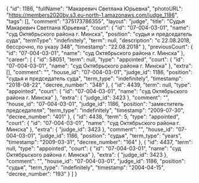 {
    "id": 1186,
    "fullName": "Макаревич Светлана Юрьевна",
    "photoURL": "https://members2020by.s3.eu-north-1.amazonaws.com/judge_1186",
    "tags": [],
    "comment": "375173786355",
    "layout": "judge",
    "title": "Судья Макаревич Светлана Юрьевна",
    "court": {
        "id": "07-004-03-01",
        "name": "суд Октябрьского района г. Минска",
        "position": "судья и председатель суда",
        "termType": "indefinitely",
        "term": null,
        "description": "c 22.08.2018, бессрочно, по указу 348",
        "timestamp": "22.08.2018"
    },
    "previousCourt": {
        "id": "07-004-03-01",
        "name": "суд Октябрьского района г. Минска"
    },
    "career": [
        {
            "id": 58051,
            "term": null,
            "type": "appointed",
            "court": {
                "id": "07-004-03-01",
                "name": "суд Октябрьского района г. Минска"
            },
            "extra": [],
            "comment": "",
            "house_id": "07-004-03-01",
            "judge_id": 1186,
            "position": "судья и председатель суда",
            "term_type": "indefinitely",
            "timestamp": "2018-08-22",
            "decree_number": "348"
        },
        {
            "id": 4439,
            "term": null,
            "type": "appointed",
            "court": {
                "id": "07-004-03-01",
                "name": "суд Октябрьского района г. Минска"
            },
            "extra": {
                "judge_id": 3423
            },
            "comment": "",
            "house_id": "07-004-03-01",
            "judge_id": 1186,
            "position": "заместитель председателя",
            "term_type": "indefinitely",
            "timestamp": "2009-07-30",
            "decree_number": "401"
        },
        {
            "id": 4438,
            "term": 5,
            "type": "appointed",
            "court": {
                "id": "07-004-03-01",
                "name": "суд Октябрьского района г. Минска"
            },
            "extra": {
                "judge_id": 3423
            },
            "comment": "",
            "house_id": "07-004-03-01",
            "judge_id": 1186,
            "position": "судья",
            "term_type": "years",
            "timestamp": "2009-03-31",
            "decree_number": "164"
        },
        {
            "id": 4437,
            "term": null,
            "type": "appointed",
            "court": {
                "id": "07-004-03-01",
                "name": "суд Октябрьского района г. Минска"
            },
            "extra": {
                "judge_id": 3423
            },
            "comment": "",
            "house_id": "07-004-03-01",
            "judge_id": 1186,
            "position": "судья",
            "term_type": "indefinitely",
            "timestamp": "2004-04-15",
            "decree_number": "193"
        }
    ]
}